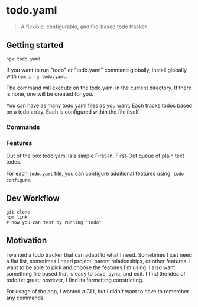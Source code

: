 # todo.yaml

> A flexible, configurable, and file-based todo tracker.

## Getting started

```shell
npx todo.yaml
```

If you want to run "todo" or "todo.yaml" command globally, install globally with `npm i -g todo.yaml`.

The command will execute on the todo.yaml in the current directory. If there is none, one will be created for you.

You can have as many todo.yaml files as you want. Each tracks todos based on a todo array. Each is configured within the file itself.

### Commands

### Features

Out of the box todo.yaml is a simple First-In, First-Out queue of plain text todos.

For each `todo.yaml` file, you can configure additional features using: `todo configure`.

## Dev Workflow

```shell
git clone
npm link
# now you can test by running "todo"
```

## Motivation

I wanted a todo tracker that can adapt to what I need. Sometimes I just need a flat list, sometimes I need project, parent relationships, or other features. I want to be able to pick and choose the features I'm using. I also want something file based that is easy to save, sync, and edit. I find the idea of todo.txt great; however, I find its formatting constricting. 

For usage of the app, I wanted a CLI, but I didn't want to have to remember any commands.
